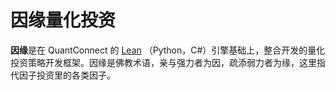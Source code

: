 # 因缘量化投资

**因缘**是在 QuantConnect 的 [Lean](https://github.com/QuantConnect/Lean) （Python，C#）引擎基础上，整合开发的量化投资策略开发框架。因缘是佛教术语，亲与强力者为因，疏添弱力者为缘，这里指代因子投资里的各类因子。
